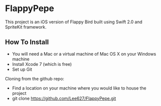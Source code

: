 # FlappyPepe
This project is an iOS version of Flappy Bird built using Swift 2.0 and SpriteKit framework.

How To Install
--------------
* You will need a Mac or a virtual machine of Mac OS X on your Windows machine
* Install Xcode 7 (which is free)
* Set up Git

Cloning from the github repo:
* Find a location on your machine where you would like to house the project
* git clone https://github.com/Lee627/FlappyPepe.git

